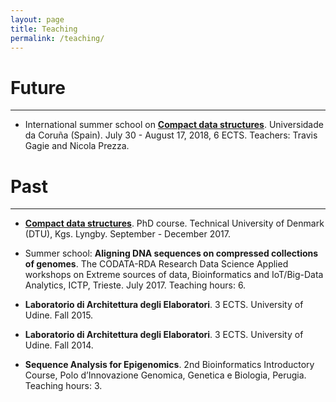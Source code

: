 ```yaml
---
layout: page
title: Teaching
permalink: /teaching/
---
```


# **Future** #
----

- International summer school on [**Compact data structures**](http://www.udc.es/iss/courses/courses_2018/Compact_data_structures.html). Universidade da Coruña (Spain). July 30 - August 17, 2018, 6 ECTS. Teachers: Travis Gagie and Nicola Prezza. 

# **Past** #
----

- [**Compact data structures**](http://www2.compute.dtu.dk/courses/02951/). PhD course. Technical University of Denmark (DTU), Kgs. Lyngby. September - December 2017. 

- Summer school: **Aligning DNA sequences on compressed collections of genomes**. The CODATA-RDA Research Data Science Applied workshops on Extreme sources of data, Bioinformatics and IoT/Big-Data Analytics, ICTP, Trieste. July 2017. Teaching hours: 6.

- **Laboratorio di Architettura degli Elaboratori**. 3 ECTS. University of Udine. Fall 2015.

- **Laboratorio di Architettura degli Elaboratori**. 3 ECTS. University of Udine. Fall 2014.

- **Sequence Analysis for Epigenomics**. 2nd Bioinformatics Introductory Course, Polo d’Innovazione Genomica, Genetica e Biologia, Perugia. Teaching hours: 3.
